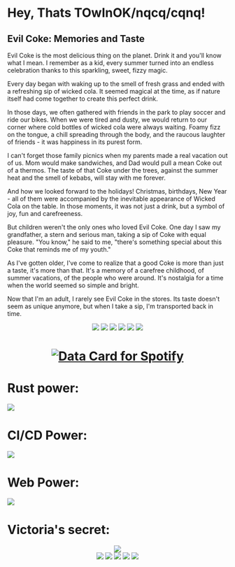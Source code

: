 # Hey, Thats TOwInOK/nqcq/cqnq!

## Evil Coke: Memories and Taste

Evil Coke is the most delicious thing on the planet. Drink it and you'll know what I mean. I remember as a kid, every summer turned into an endless celebration thanks to this sparkling, sweet, fizzy magic.

Every day began with waking up to the smell of fresh grass and ended with a refreshing sip of wicked cola. It seemed magical at the time, as if nature itself had come together to create this perfect drink.

In those days, we often gathered with friends in the park to play soccer and ride our bikes. When we were tired and dusty, we would return to our corner where cold bottles of wicked cola were always waiting. Foamy fizz on the tongue, a chill spreading through the body, and the raucous laughter of friends - it was happiness in its purest form.

I can't forget those family picnics when my parents made a real vacation out of us. Mom would make sandwiches, and Dad would pull a mean Coke out of a thermos. The taste of that Coke under the trees, against the summer heat and the smell of kebabs, will stay with me forever.

And how we looked forward to the holidays! Christmas, birthdays, New Year - all of them were accompanied by the inevitable appearance of Wicked Cola on the table. In those moments, it was not just a drink, but a symbol of joy, fun and carefreeness.

But children weren't the only ones who loved Evil Coke. One day I saw my grandfather, a stern and serious man, taking a sip of Coke with equal pleasure. "You know," he said to me, "there's something special about this Coke that reminds me of my youth."

As I've gotten older, I've come to realize that a good Coke is more than just a taste, it's more than that. It's a memory of a carefree childhood, of summer vacations, of the people who were around. It's nostalgia for a time when the world seemed so simple and bright.

Now that I'm an adult, I rarely see Evil Coke in the stores. Its taste doesn't seem as unique anymore, but when I take a sip, I'm transported back in time.

<div align="center" style="row">
        <img src="https://cdn.discordapp.com/emojis/1144185080454053938.webp?size=512&quality=lossless"/>
        <img src="https://cdn.discordapp.com/emojis/1144185080454053938.webp?size=512&quality=lossless"/>
        <img src="https://cdn.discordapp.com/emojis/1144185080454053938.webp?size=512&quality=lossless"/>
        <img src="https://cdn.discordapp.com/emojis/1144185080454053938.webp?size=512&quality=lossless"/>
        <img src="https://cdn.discordapp.com/emojis/1144185080454053938.webp?size=512&quality=lossless"/>
        <img src="https://cdn.discordapp.com/emojis/1144185080454053938.webp?size=512&quality=lossless"/>
</div>
<h1 align="center">
<a href="https://data-card-for-spotify.herokuapp.com/card?user_id=xqjsu038xscq1shazfaeti3w3">
  <img src="https://data-card-for-spotify.herokuapp.com/api/card?user_id=xqjsu038xscq1shazfaeti3w3&limit=3" alt="Data Card for Spotify">
</a>
</h1>

<p>
<h1>Rust power:</h1>
    <a href="https://skillicons.dev">
    <img src="https://skillicons.dev/icons?i=rust,actix,mongo,js,htmx" />
  </a>
</p>
<p>
    <h1>CI/CD Power:</h1>
    <img src="https://skillicons.dev/icons?i=kubernetes,docker,nix" />
</p>
<p>
    <h1>Web Power:</h1>
    <img src="https://skillicons.dev/icons?i=ts,js,next,tailwind,prisma" />
</p>
<p>
    <h1>Victoria's secret:</h1>
    <div align="center" with="100%" style="">
        <img src="https://skillicons.dev/icons?i=git"/>
    </div>
    <div align="center" with="100%" style="">
            <img src="https://rule34.xxx/counter/0.gif"/>
            <img src="https://rule34.xxx/counter/4.gif"/>
            <img src="https://rule34.xxx/counter/0.gif"/>
            <img src="https://rule34.xxx/counter/4.gif"/>
            <img src="https://rule34.xxx/counter/1.gif"/>
    </div >
    
</p>
